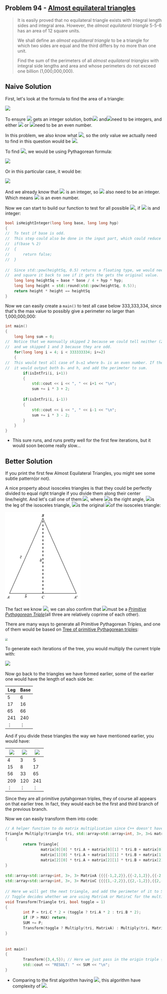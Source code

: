 ## Problem 94 - [Almost equilateral triangles](https://projecteuler.net/problem=94)

> It is easily proved that no equilateral triangle exists with integral length sides and integral area. However, the *almost equilateral triangle* 5-5-6 has an area of 12 square units.
>
> We shall define an *almost equilateral triangle* to be a triangle for which two sides are equal and the third differs by no more than one unit.
>
> Find the sum of the perimeters of all *almost equilateral triangles* with integral side lengths and area and whose perimeters do not exceed one billion (1,000,000,000).

## Naive Solution

First, let's look at the formula to find the area of a triangle:

![ ](https://render.githubusercontent.com/render/math?math=A_{tri}=h*b_{h}/2)

To ensure ![](https://render.githubusercontent.com/render/math?math=A_{tri}) gets an integer solution, both![](https://render.githubusercontent.com/render/math?math=h) and![](https://render.githubusercontent.com/render/math?math=b_{h})need to be integers, and either ![](https://render.githubusercontent.com/render/math?math=h) or ![](https://render.githubusercontent.com/render/math?math=b_{h})need to be an even number.

In this problem, we also know what ![](https://render.githubusercontent.com/render/math?math=b_{h}=[3,1000000000/3%29), so the only value we actually need to find in this question would be ![](https://render.githubusercontent.com/render/math?math=h).

To find ![](https://render.githubusercontent.com/render/math?math=h), we would be using Pythagorean formula:

![](https://render.githubusercontent.com/render/math?math=a^{2}%2Bb^{2}=c^{2})

Or in this particular case, it would be:

![](https://render.githubusercontent.com/render/math?math=h^{2}=%28{b_{h}\pm1}%29^{2}-%28{b_{h}/2}%29^{2},h\in\mathbb{N})

And we already know that ![](https://render.githubusercontent.com/render/math?math=b_{h}) is an integer, so ![](https://render.githubusercontent.com/render/math?math={b_{h}}/2) also need to be an integer. Which means ![](https://render.githubusercontent.com/render/math?math=b_{h}) is an even number.

Now we can start to build our function to test for all possible ![](https://render.githubusercontent.com/render/math?math=b_{h}), if ![](https://render.githubusercontent.com/render/math?math=h) is and integer:

```cpp
bool isHeightInteger(long long base, long long hyp)
{
//  To test if base is odd.
//  This step could also be done in the input part, which could reduce test cases.
//  if(base % 2)
//  {
//  	return false;
//  }
    
//  Since std::pow(heightSq, 0.5) returns a floating type, we would need to round it 
//  and square it back to see if it gets the gets the original value.
    long long heightSq = base * base / 4 + hyp * hyp;
    long long height = std::round(std::pow(heightSq, 0.5));
    return height * height == heightSq
}
```

Now we can easily create a `main()` to test all case below 333,333,334, since that's the max value to possibly give a perimeter no larger than 1,000,000,000:

```cpp
int main()
{
    long long sum = 0;
//  Notice that we mannually skipped 2 because we could tell neither (2,3,3) or (2,1,1) is a valid answer,
//  and we skipped 1 and 3 because they are odd.
    for(long long i = 4; i < 333333334; i+=2)
    {
//  This would test all case of bₕ±1 where bₕ is an even number. If the height is also an integer, 
//  it would output both bₕ and h, and add the perimeter to sum.
        if(isIntTri(i, i+1))
        {
            std::cout << i << ", " << i+1 << "\n";
            sum += i * 3 + 2;
        
        if(isIntTri(i, i-1))
        {
            std::cout << i << ", " << i-1 << "\n";
            sum += i * 3 - 2;
        }
    }
}
```

- This sure runs, and runs pretty well for the first few iterations, but it would soon become really slow...

## Better Solution

If you print the first few Almost Equilateral Triangles, you might see some subtle pattern(or not).

A nice property about isosceles triangles is that they could be perfectly divided to equal right triangle if you divide them along their center line/height. And let's call one of them:![](https://render.githubusercontent.com/render/math?math=\triangle{ABC}), where ![](https://render.githubusercontent.com/render/math?math=\angle{C})is the right angle, ![](https://render.githubusercontent.com/render/math?math=\overline{c})is the leg of the isosceles triangle, ![](https://render.githubusercontent.com/render/math?math=\overline{a})is the original ![](https://render.githubusercontent.com/render/math?math=h)of the isosceles triangle:

![](https://github.com/Ranoiaetep/ProjectEulerSolutions/blob/master/Problem_094/Triangle.png?raw=true)

The fact we know ![](https://render.githubusercontent.com/render/math?math=\overline{c}=2\overline{b}\pm1), we can also confirm that ![](https://render.githubusercontent.com/render/math?math=\overline{a},\overline{b},\overline{c})must be a [*Primitive Pythagorean Triple*](https://en.wikipedia.org/wiki/Pythagorean_triple)(all three are relatively coprime of each other).

There are many ways to generate all Primitive Pythagorean Triples, and one of them would be based on [Tree of primitive Pythagorean triples](https://en.wikipedia.org/wiki/Tree_of_primitive_Pythagorean_triples):

<img src="https://upload.wikimedia.org/wikipedia/commons/d/d0/Berggrens%27s_tree_with_reordered_path_keys.svg" style="zoom: 50%;" />

To generate each iterations of the tree, you would multiply the current triple with:

![](https://wikimedia.org/api/rest_v1/media/math/render/svg/c3ae2ba860841c93e39c8f2b711691f7f352aefe)

Now go back to the triangles we have formed earlier, some of the earlier one would have the length of each side be:

| Leg  | Base |
| ---- | ---- |
| 5    | 6    |
| 17   | 16   |
| 65   | 66   |
| 241  | 240  |
| ⋮    | ⋮    |

And if you divide these triangles the way we have mentioned earlier, you would have:

| ![](https://render.githubusercontent.com/render/math?math=\overline{a}) | ![](https://render.githubusercontent.com/render/math?math=\overline{b}) | ![](https://render.githubusercontent.com/render/math?math=\overline{c}) |
| ------------------------------------------------------------ | ------------------------------------------------------------ | ------------------------------------------------------------ |
| 4                                                            | 3                                                            | 5                                                            |
| 15                                                           | 8                                                            | 17                                                           |
| 56                                                           | 33                                                           | 65                                                           |
| 209                                                          | 120                                                          | 241                                                          |
| ⋮                                                            | ⋮                                                            | ⋮                                                            |

Since they are all primitive pytahgorean triples, they of course all appears on that earlier tree. In fact, they would each be the first and third branch of the previous branch.

Now we can easily transform them into code:

```cpp
// A helper function to do matrix multiplication since C++ doesn't have a built-in matrix type.
Triangle Multiply(triangle tri, std::array<std::array<int, 3>, 3>& matrix)
{
		return Triangle{
				matrix[0][0] * tri.A + matrix[0][1] * tri.B + matrix[0][2] * tri.C,
				matrix[1][0] * tri.A + matrix[1][1] * tri.B + matrix[1][2] * tri.C,
				matrix[2][0] * tri.A + matrix[2][1] * tri.B + matrix[2][2] * tri.C };
}

std::array<std::array<int, 3>, 3> MatrixA {{{{-1,2,2}},{{-2,1,2}},{{-2,2,3}}}};
std::array<std::array<int, 3>, 3> MatrixC {{{{1,-2,2}},{{2,-1,2}},{{2,-2,3}}}};

// Here we will get the next triangle, and add the perimeter of it to SUM. 
// Toggle decides whether we are using MatrixA or MatirxC for the multiplication.
void Transform(Triangle tri, bool toggle = 1)
{
		int P = tri.C * 2 + (toggle ? tri.A * 2 : tri.B * 2);
		if (P > MAX) return;
		SUM += P;
		Transform(toggle ? Multiply(tri, MatrixA) : Multiply(tri, MatrixC), !toggle);
}


int main()
{
		Transform({3,4,5}); // Here we just pass in the origin triple {3,4,5}.
		std::cout << "RESULT: " << SUM << "\n";
}
```

-   Comparing to the first algorithm having ![](https://render.githubusercontent.com/render/math?math=\O(n^2)), this algorithm have complexity of ![](https://render.githubusercontent.com/render/math?math=\O(\log{n})).
